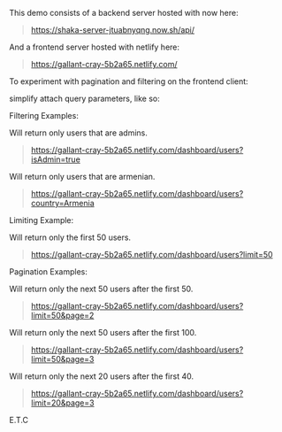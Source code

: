 This demo consists of a backend server hosted with now here:
> https://shaka-server-jtuabnyqng.now.sh/api/

And a frontend server hosted with netlify here:
> https://gallant-cray-5b2a65.netlify.com/

To experiment with pagination and filtering on the frontend client:

simplify attach query parameters, like so:

Filtering Examples:

Will return only users that are admins.
> https://gallant-cray-5b2a65.netlify.com/dashboard/users?isAdmin=true

Will return only users that are armenian.
> https://gallant-cray-5b2a65.netlify.com/dashboard/users?country=Armenia

Limiting Example:

Will return only the first 50 users.
> https://gallant-cray-5b2a65.netlify.com/dashboard/users?limit=50

Pagination Examples:

Will return only the next 50 users after the first 50.
> https://gallant-cray-5b2a65.netlify.com/dashboard/users?limit=50&page=2

Will return only the next 50 users after the first 100.
> https://gallant-cray-5b2a65.netlify.com/dashboard/users?limit=50&page=3

Will return only the next 20 users after the first 40.
> https://gallant-cray-5b2a65.netlify.com/dashboard/users?limit=20&page=3

E.T.C
